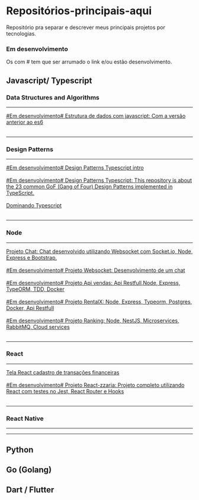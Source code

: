 # Repositórios-principais-aqui
Repositório pra separar e descrever meus principais projetos por tecnologias. 

### Em desenvolvimento
Os com # tem que ser arrumado o link e/ou estão desenvolvimento.
## Javascript/ Typescript
### Data Structures and Algorithms
---
 <a href="https://github.com/devmateusramos/Estrutura-de-Dados-com-Javascript">#Em desenvolvimento#
Estrutura de dados com javascript: Com a versão anterior ao es6</a></br></br>

---
### Design Patterns
---
 <a href="https://github.com/devmateusramos/Design-Patterns-Typescript-intro">#Em desenvolvimento#
Design Patterns Typescript intro</a></br></br>
 <a href="https://github.com/devmateusramos/Design-Patterns-Typescript-23-GoF">#Em desenvolvimento#
Design Patterns Typescript: This repository is about the 23 common GoF (Gang of Four) Design Patterns implemented in TypeScript.</a></br></br>
 <a href="https://github.com/devmateusramos/Dominando-Typescript">Dominando Typescript</a></br></br>

---

### Node
---
<a href="https://github.com/devmateusramos/websocket-node-socketio">Projeto Chat: Chat desenvolvido utilizando Websocket com Socket.io, Node, Express e Bootstrap.</a></br></br>
<a href="https://github.com/devmateusramos/Websocket-chat">#Em desenvolvimento#
Projeto Websocket: Desenvolvimento de um chat</a></br></br>
 <a href="https://github.com/devmateusramos">#Em desenvolvimento#
Projeto Api vendas: Api Restfull,Node, Express, TypeORM, TDD, Docker</a></br></br>
 <a href="https://github.com/devmateusramos">#Em desenvolvimento#
Projeto RentalX: Node, Express, Typeorm, Postgres, Docker, Api Restfull</a></br></br>
 <a href="https://github.com/devmateusramos">#Em desenvolvimento#
Projeto Ranking: Node, NestJS, Microservices, RabbitMQ, Cloud services</a></br></br>




---
### React
---
 <a href="#">Tela React cadastro de transações financeiras</a></br></br>
  <a href="https://github.com/devmateusramos">#Em desenvolvimento#
Projeto React-zzaria: Projeto completo utilizando React com testes no Jest, React Router e Hooks</a></br></br>


---
### React Native
---
---

##
## Python


## Go (Golang)


## Dart / Flutter


